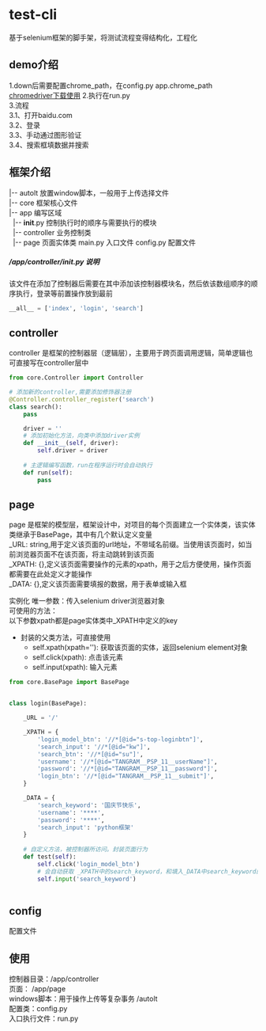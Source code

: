 # test-cli

基于selenium框架的脚手架，将测试流程变得结构化，工程化

## demo介绍
1.down后需要配置chrome_path，在config.py app.chrome_path  
[chromedriver下载使用](https://www.cnblogs.com/lfri/p/10542797.html)
2.执行在run.py  
3.流程  
    3.1、打开baidu.com  
    3.2、登录  
    3.3、手动通过图形验证  
    3.4、搜索框填数据并搜索  

## 框架介绍

|-- autolt 放置window脚本，一般用于上传选择文件  
|-- core 框架核心文件  
|-- app 编写区域  
&nbsp;&nbsp;|-- __init__.py 控制执行时的顺序与需要执行的模块  
&nbsp;&nbsp;|-- controller 业务控制类  
&nbsp;&nbsp;|-- page 页面实体类
main.py 入口文件
config.py 配置文件

##### /app/controller/__init__.py 说明
该文件在添加了控制器后需要在其中添加该控制器模块名，然后依该数组顺序的顺序执行，登录等前置操作放到最前
```python
__all__ = ['index', 'login', 'search']
```

## controller
controller 是框架的控制器层（逻辑层），主要用于跨页面调用逻辑，简单逻辑也可直接写在controller层中
```python
from core.Controller import Controller

# 添加新的controller,需要添加修饰器注册
@Controller.controller_register('search')
class search():
    pass

    driver = ''
    # 添加初始化方法，向类中添加driver实例
    def __init__(self, driver):
        self.driver = driver
    
    # 主逻辑编写函数，run在程序运行时会自动执行
    def run(self):
        pass
```

## page
page 是框架的模型层，框架设计中，对项目的每个页面建立一个实体类，该实体类继承于BasePage，其中有几个默认定义变量  
_URL: string,用于定义该页面的url地址，不带域名前缀。当使用该页面时，如当前浏览器页面不在该页面，将主动跳转到该页面  
_XPATH: {},定义该页面需要操作的元素的xpath，用于之后方便使用，操作页面都需要在此处定义才能操作  
_DATA: {},定义该页面需要填报的数据，用于表单或输入框  

实例化
唯一参数：传入selenium driver浏览器对象  
可使用的方法：  
以下参数xpath都是page实体类中_XPATH中定义的key  
- 封装的父类方法，可直接使用
    - self.xpath(xpath=''): 获取该页面的实体，返回selenium element对象  
    - self.click(xpath): 点击该元素
    - self.input(xpath): 输入元素 

```python
from core.BasePage import BasePage


class login(BasePage):

    _URL = '/'

    _XPATH = {
        'login_model_btn': '//*[@id="s-top-loginbtn"]',
        'search_input': '//*[@id="kw"]',
        'search_btn': '//*[@id="su"]',
        'username': '//*[@id="TANGRAM__PSP_11__userName"]',
        'password': '//*[@id="TANGRAM__PSP_11__password"]',
        'login_btn': '//*[@id="TANGRAM__PSP_11__submit"]',
    }

    _DATA = {
        'search_keyword': '国庆节快乐',
        'username': '****',
        'password': '****',
        'search_input': 'python框架'
    }
    
    # 自定义方法，被控制器所访问。封装页面行为
    def test(self):
        self.click('login_model_btn')
        # 会自动获取 _XPATH中的search_keyword，和填入_DATA中search_keyword的数据
        self.input('search_keyword')
        
```

## config
配置文件

## 使用

控制器目录：/app/controller    
页面： /app/page    
windows脚本：用于操作上传等复杂事务 /autolt    
配置类：config.py    
入口执行文件：run.py 



